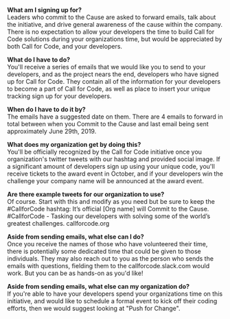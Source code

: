 **What am I signing up for?**  
Leaders who commit to the Cause are asked to forward emails, talk about the initiative, and drive general awareness of the cause within the company. There is no expectation to allow your developers the time to build Call for Code solutions during your organizations time, but would be appreciated by both Call for Code, and your developers.

**What do I have to do?**  
You'll receive a series of emails that we would like you to send to your developers, and as the project nears the end, developers who have signed up for Call for Code. They contain all of the information for your developers to become a part of Call for Code, as well as place to insert your unique tracking sign up for your developers.

<!-- finalize when process complete
**What is the unique tracking for?**
It's primary purpose is so you can send emails to those who have signed up, but it also serves as a way for you to measure engagement, help teams get formed, or really anything else you'd like to do with the data provided.
-->

**When do I have to do it by?**  
The emails have a suggested date on them. There are 4 emails to forward in total between when you Commit to the Cause and last email being sent approximately June 29th, 2019.

**What does my organization get by doing this?**  
You'll be officially recognized by the Call for Code initiative once you organization's twitter tweets with our hashtag and provided social image. If a significant amount of developers sign up using your unique code, you'll receive tickets to the award event in October, and if your developers win the challenge your company name will be announced at the award event.

**Are there example tweets for our organization to use?**  
Of course. Start with this and modify as you need but be sure to keep the #CallforCode hashtag:
It’s official [Org name] will Commit to the Cause. #CallforCode - Tasking our developers with solving some of the world’s greatest challenges. callforcode.org

**Aside from sending emails, what else can I do?**   
Once you receive the names of those who have volunteered their time, there is potentially some dedicated time that could be given to those individuals. They may also reach out to you as the person who sends the emails with questions, fielding them to the callforcode.slack.com would work. But you can be as hands-on as you'd like!  

**Aside from sending emails, what else can my organization do?**  
If you're able to have your developers spend your organizations time on this initiative, and would like to schedule a formal event to kick off their coding efforts, then we would suggest looking at "Push for Change".
